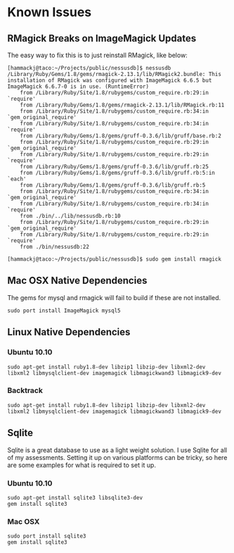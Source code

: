 # Known Issues

## RMagick Breaks on ImageMagick Updates
The easy way to fix this is to just reinstall RMagick, like below:

	[hammackj@taco:~/Projects/public/nessusdb]$ nessusdb 
	/Library/Ruby/Gems/1.8/gems/rmagick-2.13.1/lib/RMagick2.bundle: This installation of RMagick was configured with ImageMagick 6.6.5 but ImageMagick 6.6.7-0 is in use. (RuntimeError)
		from /Library/Ruby/Site/1.8/rubygems/custom_require.rb:29:in `require'
		from /Library/Ruby/Gems/1.8/gems/rmagick-2.13.1/lib/RMagick.rb:11
		from /Library/Ruby/Site/1.8/rubygems/custom_require.rb:34:in `gem_original_require'
		from /Library/Ruby/Site/1.8/rubygems/custom_require.rb:34:in `require'
		from /Library/Ruby/Gems/1.8/gems/gruff-0.3.6/lib/gruff/base.rb:2
		from /Library/Ruby/Site/1.8/rubygems/custom_require.rb:29:in `gem_original_require'
		from /Library/Ruby/Site/1.8/rubygems/custom_require.rb:29:in `require'
		from /Library/Ruby/Gems/1.8/gems/gruff-0.3.6/lib/gruff.rb:25
		from /Library/Ruby/Gems/1.8/gems/gruff-0.3.6/lib/gruff.rb:5:in `each'
		from /Library/Ruby/Gems/1.8/gems/gruff-0.3.6/lib/gruff.rb:5
		from /Library/Ruby/Site/1.8/rubygems/custom_require.rb:34:in `gem_original_require'
		from /Library/Ruby/Site/1.8/rubygems/custom_require.rb:34:in `require'
		from ./bin/../lib/nessusdb.rb:10
		from /Library/Ruby/Site/1.8/rubygems/custom_require.rb:29:in `gem_original_require'
		from /Library/Ruby/Site/1.8/rubygems/custom_require.rb:29:in `require'
		from ./bin/nessusdb:22

	[hammackj@taco:~/Projects/public/nessusdb]$ sudo gem install rmagick
	
## Mac OSX Native Dependencies
The gems for mysql and rmagick will fail to build if these are not installed.

	sudo port install ImageMagick mysql5

## Linux Native Dependencies

### Ubuntu 10.10
	sudo apt-get install ruby1.8-dev libzip1 libzip-dev libxml2-dev libxml2 libmysqlclient-dev imagemagick libmagickwand3 libmagick9-dev
	
### Backtrack
	sudo apt-get install ruby1.8-dev libzip1 libzip-dev libxml2-dev libxml2 libmysqlclient-dev imagemagick libmagickwand3 libmagick9-dev

## Sqlite

Sqlite is a great database to use as a light weight solution. I use Sqlite for all of my assessments. Setting it up on various platforms can be tricky, so here are some examples for what is required to set it up.

### Ubuntu 10.10
	sudo apt-get install sqlite3 libsqlite3-dev
	gem install sqlite3 

### Mac OSX
	sudo port install sqlite3
	gem install sqlite3
